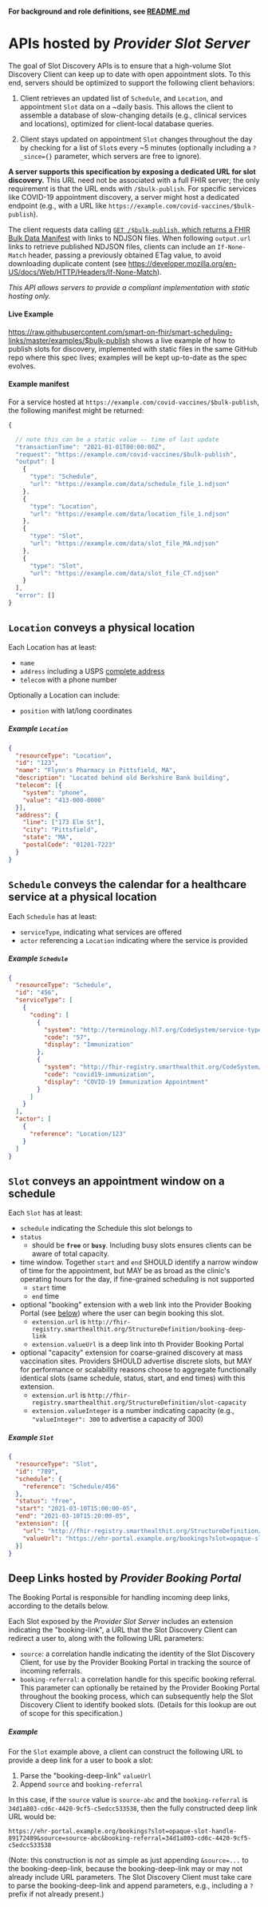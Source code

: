 #### For background and role definitions, see [README.md](./README.md)


# APIs hosted by _Provider Slot Server_

The goal of Slot Discovery APIs is to ensure that a high-volume Slot Discovery Client can keep up to date with open appointment slots. To this end, servers should be optimized to support the following client behaviors:

1. Client retrieves an updated list of `Schedule`, and `Location`, and appointment `Slot` data on a ~daily basis. This allows the client to assemble a database of slow-changing details (e.g., clinical services and locations), optimized for client-local database queries.

2. Client stays updated on appointment `Slot` changes throughout the day by checking for a list of `Slot`s every ~5 minutes (optionally including a `?_since={}`  parameter, which servers are free to ignore).

**A server supports this specification by exposing a dedicated URL for slot discovery.** This URL need not be associated with a full FHIR server; the only requirement is that the URL ends with `/$bulk-publish`. For specific services like COVID-19 appointment discovery, a server might host a dedicated endpoint (e.g., with a URL like `https://example.com/covid-vaccines/$bulk-publish`).

The client requests data calling [`GET /$bulk-publish`, which returns a FHIR Bulk Data Manifest](http://build.fhir.org/ig/HL7/bulk-data/branches/bulk-publish/bulk-publish.html) with links to NDJSON files. When following `output.url` links to retrieve published NDJSON files, clients can include an `If-None-Match` header, passing a previously obtained ETag value, to avoid downloading duplicate content (see https://developer.mozilla.org/en-US/docs/Web/HTTP/Headers/If-None-Match).

*This API allows servers to provide a compliant implementation with static hosting only.*

#### Live Example

https://raw.githubusercontent.com/smart-on-fhir/smart-scheduling-links/master/examples/$bulk-publish shows a live example of how to publish slots for discovery, implemented with static files in the same GitHub repo where this spec lives; examples will be kept up-to-date as the spec evolves.

#### Example manifest

For a service hosted at `https://example.com/covid-vaccines/$bulk-publish`, the following manifest might be returned:

```js
{

  // note this can be a static value -- time of last update
  "transactionTime": "2021-01-01T00:00:00Z",
  "request": "https://example.com/covid-vaccines/$bulk-publish",
  "output": [
    {
      "type": "Schedule",
      "url": "https://example.com/data/schedule_file_1.ndjson"
    },
    {
      "type": "Location",
      "url": "https://example.com/data/location_file_1.ndjson"
    },
    {
      "type": "Slot",
      "url": "https://example.com/data/slot_file_MA.ndjson"
    },
    {
      "type": "Slot",
      "url": "https://example.com/data/slot_file_CT.ndjson"
    }
  ],
  "error": []
}
```

## `Location` conveys a physical location

Each Location has at least:

* `name`
* `address` including a USPS [complete address](https://pe.usps.com/text/pub28/28c2_001.htm)
* `telecom` with a phone number

Optionally a Location can include:
* `position` with lat/long coordinates

##### Example `Location`

```json
{
  "resourceType": "Location",
  "id": "123",
  "name": "Flynn's Pharmacy in Pittsfield, MA",
  "description": "Located behind old Berkshire Bank building",
  "telecom": [{
    "system": "phone",
    "value": "413-000-0000"
  }],
  "address": {
    "line": ["173 Elm St"],
    "city": "Pittsfield",
    "state": "MA",
    "postalCode": "01201-7223"
  }
}
```

## `Schedule` conveys the calendar for a healthcare service at a physical location

Each `Schedule` has at least:

* `serviceType`, indicating what services are offered
* `actor` referencing a `Location` indicating where the service is provided

##### Example `Schedule`

```json
{
  "resourceType": "Schedule",
  "id": "456",
  "serviceType": [
    {
      "coding": [
        {
          "system": "http://terminology.hl7.org/CodeSystem/service-type",
          "code": "57",
          "display": "Immunization"
        },
        {
          "system": "http://fhir-registry.smarthealthit.org/CodeSystem/service-type",
          "code": "covid19-immunization",
          "display": "COVID-19 Immunization Appointment"
        }
      ]
    }
  ],
  "actor": [
    {
      "reference": "Location/123"
    }
  ]
}
```


## `Slot` conveys an appointment window on a schedule

Each `Slot` has at least:

* `schedule` indicating the Schedule this slot belongs to
* `status` 
    * should be **`free`** or **`busy`**. Including busy slots ensures clients can be aware of total capacity.
* time window.  Together `start` and `end` SHOULD identify a narrow window of time for the appointment, but MAY be as broad as the clinic's operating hours for the day, if fine-grained scheduling is not supported
  * `start` time
  * `end` time
* optional "booking" extension with a web link into the Provider Booking Portal (see [below](#deep-links-hosted-by-provider-booking-portal)) where the user can begin booking this slot.
  * `extension.url` is `http://fhir-registry.smarthealthit.org/StructureDefinition/booking-deep-link`
  * `extension.valueUrl` is a deep link into th Provider Booking Portal
* optional "capacity" extension for coarse-grained discovery at mass vaccination sites. Providers SHOULD advertise discrete slots, but MAY for performance or scalability reasons choose to aggregate functionally identical slots (same schedule, status, start, and end times) with this extension.
  * `extension.url` is `http://fhir-registry.smarthealthit.org/StructureDefinition/slot-capacity`
  * `extension.valueInteger` is a number indicating capacity (e.g., `"valueInteger": 300` to advertise a capacity of 300)

##### Example `Slot`
```json
{
  "resourceType": "Slot",
  "id": "789",
  "schedule": {
    "reference": "Schedule/456"
  },
  "status": "free",
  "start": "2021-03-10T15:00:00-05",
  "end": "2021-03-10T15:20:00-05",
  "extension": [{
    "url": "http://fhir-registry.smarthealthit.org/StructureDefinition/booking-deep-link",
    "valueUrl": "https://ehr-portal.example.org/bookings?slot=opaque-slot-handle-89172489"
  }]
}
```

## Deep Links hosted by _Provider Booking Portal_

The Booking Portal is responsible for handling incoming deep links, according to the details below.

Each Slot exposed by the _Provider Slot Server_ includes an extension indicating the "booking-link", a URL that the Slot Discovery Client can redirect a user to, along with the following URL parameters:

* `source`: a correlation handle indicating the identity of the Slot Discovery Client, for use by the Provider Booking Portal in tracking the source of incoming referrals.
* `booking-referral`: a correlation handle for this specific booking referral. This parameter can optionally be retained by the Provider Booking Portal throughout the booking process, which can subsequently help the Slot Discovery Client to identify booked slots. (Details for this lookup are out of scope for this specification.)

##### Example

For the `Slot` example above, a client can construct the following URL to provide a deep link for a user to book a slot:

1. Parse the "booking-deep-link" `valueUrl`
2. Append `source` and `booking-referral`

In this case, if the `source` value is `source-abc` and the `booking-referral` is `34d1a803-cd6c-4420-9cf5-c5edcc533538`, then the fully constructed deep link URL would be:

    https://ehr-portal.example.org/bookings?slot=opaque-slot-handle-89172489&source=source-abc&booking-referral=34d1a803-cd6c-4420-9cf5-c5edcc533538

(Note: this construction is *not* as simple as just appending `&source=...` to the booking-deep-link, because the booking-deep-link may or may not already include URL parameters. The Slot Discovery Client must take care to parse the booking-deep-link and append parameters, e.g., including a `?` prefix if not already present.)
